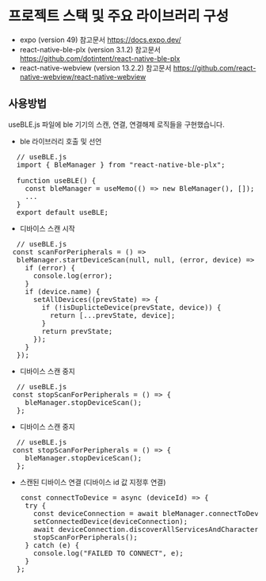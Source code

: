 
프로젝트 스택 및 주요 라이브러리 구성
=============

- expo (version 49) 참고문서 https://docs.expo.dev/
- react-native-ble-plx (version 3.1.2) 참고문서 https://github.com/dotintent/react-native-ble-plx
- react-native-webview (version 13.2.2) 참고문서 https://github.com/react-native-webview/react-native-webview



사용방법
-------------
useBLE.js 파일에 ble 기기의 스캔, 연결, 연결해제 로직들을 구현했습니다.


- ble 라이브러리 호출 및 선언
<pre>
  // useBLE.js
  import { BleManager } from "react-native-ble-plx";

  function useBLE() {
    const bleManager = useMemo(() => new BleManager(), []);
    ...
  }
  export default useBLE;
</pre>
  

- 디바이스 스캔 시작
<pre>
  // useBLE.js
 const scanForPeripherals = () =>
  bleManager.startDeviceScan(null, null, (error, device) => {
    if (error) {
      console.log(error);
    }
    if (device.name) {
      setAllDevices((prevState) => {
        if (!isDuplicteDevice(prevState, device)) {
          return [...prevState, device];
        }
        return prevState;
      });
    }
  });  
</pre>


- 디바이스 스캔 중지
<pre>
  // useBLE.js
 const stopScanForPeripherals = () => {
    bleManager.stopDeviceScan();
  };  
</pre>


- 디바이스 스캔 중지
<pre>
  // useBLE.js
 const stopScanForPeripherals = () => {
    bleManager.stopDeviceScan();
  };  
</pre>


- 스캔된 디바이스 연결 (디바이스 id 값 지정후 연결)
<pre>
   const connectToDevice = async (deviceId) => {
    try {
      const deviceConnection = await bleManager.connectToDevice(deviceId);
      setConnectedDevice(deviceConnection);
      await deviceConnection.discoverAllServicesAndCharacteristics();
      stopScanForPeripherals();
    } catch (e) {
      console.log("FAILED TO CONNECT", e);
    }
  };
</pre>
